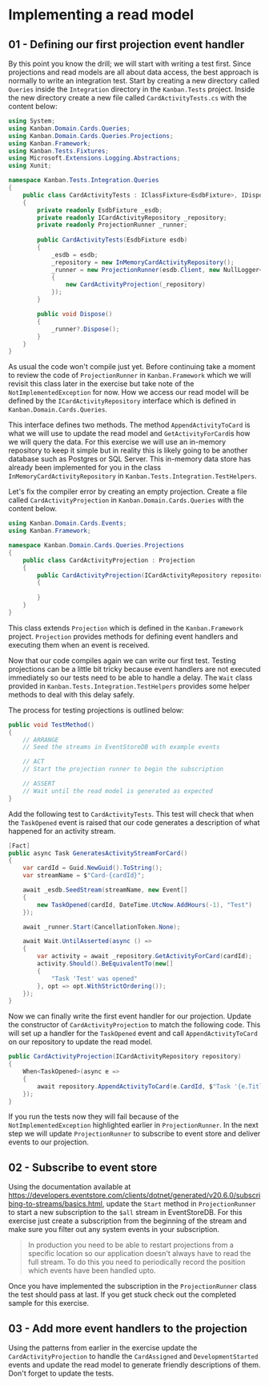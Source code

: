 # Implementing a read model


## 01 - Defining our first projection event handler
By this point you know the drill; we will start with writing a test first. Since projections and 
read models are all about data access, the best approach is normally to write an integration test.
Start by creating a new directory called `Queries` inside the `Integration` directory in the
`Kanban.Tests` project. Inside the new directory create a new file called `CardActivityTests.cs` with
the content below:

```csharp
using System;
using Kanban.Domain.Cards.Queries;
using Kanban.Domain.Cards.Queries.Projections;
using Kanban.Framework;
using Kanban.Tests.Fixtures;
using Microsoft.Extensions.Logging.Abstractions;
using Xunit;

namespace Kanban.Tests.Integration.Queries
{
    public class CardActivityTests : IClassFixture<EsdbFixture>, IDisposable
    {
        private readonly EsdbFixture _esdb;
        private readonly ICardActivityRepository _repository;
        private readonly ProjectionRunner _runner;
        
        public CardActivityTests(EsdbFixture esdb)
        {
            _esdb = esdb;
            _repository = new InMemoryCardActivityRepository();
            _runner = new ProjectionRunner(esdb.Client, new NullLogger<ProjectionRunner>(), new Projection[]
            {
                new CardActivityProjection(_repository)
            });
        }

        public void Dispose()
        {
            _runner?.Dispose();
        }
    }
}
```

As usual the code won't compile just yet. Before continuing take a moment to review the code of 
`ProjectionRunner` in `Kanban.Framework` which we will revisit this class later in the exercise but 
take note of the `NotImplementedException` for now. How we access our read model will be defined
by the `ICardActivityRepository` interface which is defined in `Kanban.Domain.Cards.Queries`.

This interface defines two methods.  The method `AppendActivityToCard` is what we will use to 
update the read model and `GetActivityForCard`is how we will query the data. For this exercise we 
will use an in-memory repository to keep it simple but in reality this is likely going to be another 
database such as Postgres or SQL Server. This in-memory data store has already been implemented for
you in the class `InMemoryCardActivityRepository` in `Kanban.Tests.Integration.TestHelpers`.

Let's fix the compiler error by creating an empty projection. Create a file called `CardActivityProjection` 
in `Kanban.Domain.Cards.Queries` with the content below.

```csharp
using Kanban.Domain.Cards.Events;
using Kanban.Framework;

namespace Kanban.Domain.Cards.Queries.Projections
{
    public class CardActivityProjection : Projection
    {
        public CardActivityProjection(ICardActivityRepository repository)
        {
            
        }
    }
}
```

This class extends `Projection` which is defined in the `Kanban.Framework` project. `Projection` 
provides methods for defining event handlers and executing them when an event is received.

Now that our code compiles again we can write our first test. Testing projections can be a little bit
tricky because event handlers are not executed immediately so our tests need to be able to handle a
delay. The `Wait` class provided in `Kanban.Tests.Integration.TestHelpers` provides some helper 
methods to deal with this delay safely.

The process for testing projections is outlined below:

```csharp
public void TestMethod()
{
    // ARRANGE
    // Seed the streams in EventStoreDB with example events

    // ACT
    // Start the projection runner to begin the subscription

    // ASSERT
    // Wait until the read model is generated as expected
}
```

Add the following test to `CardActivityTests`. This test will check that when the `TaskOpened` event is 
raised that our code generates a description of what happened for an activity stream.

```csharp
[Fact]
public async Task GeneratesActivityStreamForCard()
{
    var cardId = Guid.NewGuid().ToString();
    var streamName = $"Card-{cardId}";

    await _esdb.SeedStream(streamName, new Event[]
    {
        new TaskOpened(cardId, DateTime.UtcNow.AddHours(-1), "Test")
    });

    await _runner.Start(CancellationToken.None);

    await Wait.UntilAsserted(async () =>
    {
        var activity = await _repository.GetActivityForCard(cardId);
        activity.Should().BeEquivalentTo(new[]
        {
            "Task 'Test' was opened"
        }, opt => opt.WithStrictOrdering());
    });
}
```

Now we can finally write the first event handler for our projection. Update the constructor of
`CardActivityProjection` to match the following code. This will set up a handler for the `TaskOpened`
event and call `AppendActivityToCard` on our repository to update the read model.

```csharp
public CardActivityProjection(ICardActivityRepository repository)
{
    When<TaskOpened>(async e =>
    {
        await repository.AppendActivityToCard(e.CardId, $"Task '{e.Title}' was opened");
    });
}
```

If you run the tests now they will fail because of the `NotImplementedException` highlighted earlier 
in `ProjectionRunner`. In the next step we will update `ProjectionRunner` to subscribe to event store
and deliver events to our projection.


## 02 - Subscribe to event store
Using the documentation available at 
https://developers.eventstore.com/clients/dotnet/generated/v20.6.0/subscribing-to-streams/basics.html, 
update the `Start` method in `ProjectionRunner` to start a new subscription to the `$all` stream in
EventStoreDB. For this exercise just create a subscription from the beginning of the stream and make
sure you filter out any system events in your subscription.

> In production you need to be able to restart projections from a specific location so our application
doesn't always have to read the full stream. To do this you need to periodically record the position
which events have been handled upto. 

Once you have implemented the subscription in the `ProjectionRunner` class the test should pass at
last. If you get stuck check out the completed sample for this exercise.


## 03 - Add more event handlers to the projection
Using the patterns from earlier in the exercise update the `CardActivityProjection` to handle the 
`CardAssigned` and `DevelopmentStarted` events and update the read model to generate friendly 
descriptions of them. Don't forget to update the tests.
